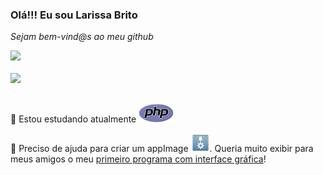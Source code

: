 ### Olá!!! Eu sou Larissa Brito

*Sejam bem-vind@s ao meu github*

<div>
  <a href="https://github.com/laribrito">
  <img height="180em" src="https://github-readme-stats.vercel.app/api/top-langs/?username=laribrito&layout=compact&theme=highcontrast&bg_color=1deg,535353,080808,000000"/>
</div>

  <br>
  
<div>
    <a href="https://www.linkedin.com/in/larissa-brito01/" target="_blank"><img src="https://img.shields.io/badge/-LinkedIn-%230077B5?style=for-the-badge&logo=linkedin&logoColor=white" target="_blank"></a> 
 
</div>

 ##
 
🌱  Estou estudando atualmente <img height="30px" src="PHPlogo.png">

👯  Preciso de ajuda para criar um appImage <img height="30px" src="AppIlogo.jpeg">. Queria muito exibir para meus amigos o meu [primeiro programa com interface gráfica](https://github.com/laribrito/primeiraInterface)!
  
<!--
 ![Snake animation](https://github.com/laribrito/laribrito/blob/output/github-contribution-grid-snake.svg)
**laribrito/laribrito** is a ✨ _special_ ✨ repository because its `README.md` (this file) appears on your GitHub profile.

Here are some ideas to get you started:

- 🔭 Eu estou trabalhando
- 🌱 I’m currently learning ...
- 👯 I’m looking to collaborate on ...
- 🤔 I’m looking for help with ...
- 💬 Ask me about ...
- 📫 How to reach me: ...
- 😄 Pronouns: ...
- ⚡ Fun fact: ...

-->
